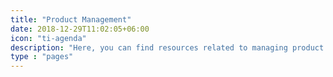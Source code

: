 ```yaml
---
title: "Product Management"
date: 2018-12-29T11:02:05+06:00
icon: "ti-agenda"
description: "Here, you can find resources related to managing product development."
type : "pages"
---
```

